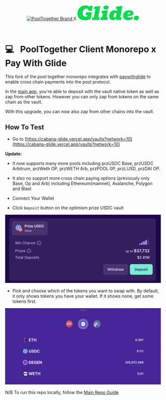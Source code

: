 <p align="center">
  <a href="https://github.com/pooltogether/pooltogether--brand-assets">
    <img src="https://github.com/pooltogether/pooltogether--brand-assets/blob/977e03604c49c63314450b5d432fe57d34747c66/logo/pooltogether-logo--purple-gradient.png?raw=true" alt="PoolTogether Brand" style="max-width:100%;" width="200">
  </a>
<span>X</span>
  <a href="https://paywithglide.xyz/">
    <img src="./glide.svg" alt="Pay with Glide" style="max-width:100%;" width="200">
  </a>

</p>

<br />

# 💻 &nbsp; PoolTogether Client Monorepo x Pay With Glide

This fork of the pool together monorepo integrates with [paywithglide](https://paywithglide.xyz/) to enable cross chain payments into the pool protocol.

In the [main app](cabana.fi), you're able to deposit with the vault native token as well as zap from other tokens. However you can only zap from tokens on the same chain as the vault.

With this upgrade, you can now also zap from other chains into the vault.

## How To Test

- Go to [https://cabana-glide.vercel.app/vaults?network=10](https://cabana-glide.vercel.app/vaults?network=10)

**Update:** 
- It now supports many more pools including przUSDC Base, przUSDC Arbitrum, przWeth OP, przWETH Arb, przPOOL 0P, przLUSD, przDAI OP. 
- It also no support more cross chain paying options (previously only Base, Op and Arb) including Ethereum(mainnet), Avalanche, Polygon and Blast

- Connect Your Wallet

- Click `Deposit` button on the optimism prize USDC vault

![optimism vault png](./op_vault.png)

- Pick and choose which of the tokens you want to swap with. By default, it only shows tokens you have your wallet. If it shows none, get some tokens first.

![swap options png](./swap_options.png)

N/B To run this repo locally, follow the [Main Repo Guide](https://github.com/GenerationSoftware/pooltogether-client-monorepo/blob/main/README.md)


